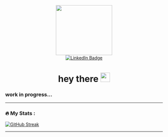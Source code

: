 <div id="header" align="center">
<!--   <img src="https://media.giphy.com/media/M9gbBd9nbDrOTu1Mqx/giphy.gif" width="100"/> -->
  <img src="https://github.com/Anmol-Baranwal/Cool-GIFs-For-GitHub/assets/74038190/54fb7eef-b1e8-41dc-be97-57e4180b3b24" width="180" height="160">
  <div id="badges">
    <a href="https://www.linkedin.com/in/shahtwisha/">
      <img src="https://img.shields.io/badge/LinkedIn-blue?style=for-the-badge&logo=linkedin&logoColor=white" alt="LinkedIn Badge"/>
    </a>
  </div>
<!--   <img src="https://komarev.com/ghpvc/?username=Huayu-Qin&style=flat-square&color=blue" alt=""/> -->
  <h1>
    hey there
    <img src="https://media.giphy.com/media/hvRJCLFzcasrR4ia7z/giphy.gif" width="30px"/>
  </h1>
</div>

<!--<div align="center">
  <img src="https://media.giphy.com/media/dWesBcTLavkZuG35MI/giphy.gif" width="500" height="300"/>
</div>
-->
<h3> work in progress...</h3>



---

### :fire: My Stats :
[![GitHub Streak](https://streak-stats.demolab.com?user=twisha-shah99&hide_border=true&mode=weekly)](https://git.io/streak-stats)

<!--[![Top Langs](https://github-readme-stats.vercel.app/api/top-langs/?username=Huayu-Qin&layout=compact&theme=flag-india&hide_border=true)](https://github.com/anuraghazra/github-readme-stats) -->

---
<!--
### :writing_hand: Blog Posts :
<!-- BLOG-POST-LIST:START -->
<!--- [2023 Resolution](https://dev.to/huayuqin/2023-resolution-3a4i)
<!-- BLOG-POST-LIST:END -->
